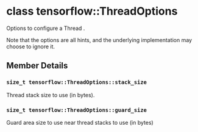 # class tensorflow::ThreadOptions

Options to configure a Thread .

Note that the options are all hints, and the underlying implementation may choose to ignore it.

## Member Details

### `size_t tensorflow::ThreadOptions::stack_size` <a id="size_t_tensorflow_ThreadOptions_stack_size"></a>

Thread stack size to use \(in bytes\).

### `size_t tensorflow::ThreadOptions::guard_size` <a id="size_t_tensorflow_ThreadOptions_guard_size"></a>

Guard area size to use near thread stacks to use \(in bytes\)

